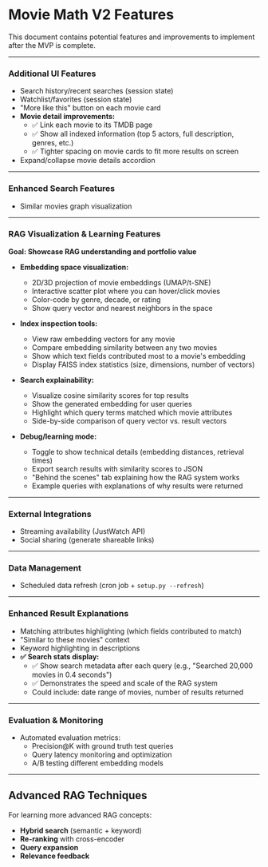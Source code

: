 # Movie Math V2 Features

This document contains potential features and improvements to implement after the MVP is complete.

---

### Additional UI Features

- Search history/recent searches (session state)
- Watchlist/favorites (session state)
- "More like this" button on each movie card
- **Movie detail improvements:**
  - ✅ Link each movie to its TMDB page
  - ✅ Show all indexed information (top 5 actors, full description, genres, etc.)
  - ✅ Tighter spacing on movie cards to fit more results on screen
- Expand/collapse movie details accordion

---

### Enhanced Search Features

- Similar movies graph visualization

---

### RAG Visualization & Learning Features
**Goal: Showcase RAG understanding and portfolio value**

- **Embedding space visualization:**
  - 2D/3D projection of movie embeddings (UMAP/t-SNE)
  - Interactive scatter plot where you can hover/click movies
  - Color-code by genre, decade, or rating
  - Show query vector and nearest neighbors in the space

- **Index inspection tools:**
  - View raw embedding vectors for any movie
  - Compare embedding similarity between any two movies
  - Show which text fields contributed most to a movie's embedding
  - Display FAISS index statistics (size, dimensions, number of vectors)

- **Search explainability:**
  - Visualize cosine similarity scores for top results
  - Show the generated embedding for user queries
  - Highlight which query terms matched which movie attributes
  - Side-by-side comparison of query vector vs. result vectors

- **Debug/learning mode:**
  - Toggle to show technical details (embedding distances, retrieval times)
  - Export search results with similarity scores to JSON
  - "Behind the scenes" tab explaining how the RAG system works
  - Example queries with explanations of why results were returned

---

### External Integrations

- Streaming availability (JustWatch API)
- Social sharing (generate shareable links)

---

### Data Management

- Scheduled data refresh (cron job + `setup.py --refresh`)

---

### Enhanced Result Explanations

- Matching attributes highlighting (which fields contributed to match)
- "Similar to these movies" context
- Keyword highlighting in descriptions
- **✅ Search stats display:**
  - ✅ Show search metadata after each query (e.g., "Searched 20,000 movies in 0.4 seconds")
  - ✅ Demonstrates the speed and scale of the RAG system
  - Could include: date range of movies, number of results returned

---

### Evaluation & Monitoring

- Automated evaluation metrics:
  - Precision@K with ground truth test queries
  - Query latency monitoring and optimization
  - A/B testing different embedding models

---

## Advanced RAG Techniques

For learning more advanced RAG concepts:

- **Hybrid search** (semantic + keyword)
- **Re-ranking** with cross-encoder
- **Query expansion**
- **Relevance feedback**
